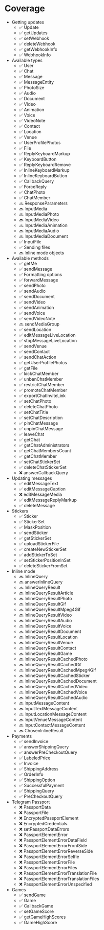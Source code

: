 # Coverage

- Getting updates
  - ✅ Update
  - ✅ getUpdates
  - ✅ setWebhook
  - ✅ deleteWebhook
  - ✅ getWebhookInfo
  - ✅ WebhookInfo
- Available types
  - ✅ User
  - ✅ Chat
  - ✅ Message
  - ✅ MessageEntity
  - ✅ PhotoSize
  - ✅ Audio
  - ✅ Document
  - ✅ Video
  - ✅ Animation
  - ✅ Voice
  - ✅ VideoNote
  - ✅ Contact
  - ✅ Location
  - ✅ Venue
  - ✅ UserProfilePhotos
  - ✅ File
  - ✅ ReplyKeyboardMarkup
  - ✅ KeyboardButton
  - ✅ ReplyKeyboardRemove
  - ✅ InlineKeyboardMarkup
  - ✅ InlineKeyboardButton
  - ✅ CallbackQuery
  - ✅ ForceReply
  - ✅ ChatPhoto
  - ✅ ChatMember
  - 🔜 ResponseParameters
  - 🔜 InputMedia
  - 🔜 InputMediaPhoto
  - 🔜 InputMediaVideo
  - 🔜 InputMediaAnimation
  - 🔜 InputMediaAudio
  - 🔜 InputMediaDocument
  - ✅ InputFile
  - ✅ Sending files
  - 🔜 Inline mode objects
- Available methods
  - ✅ getMe
  - ✅ sendMessage
  - ✅ Formatting options
  - ✅ forwardMessage
  - ✅ sendPhoto
  - ✅ sendAudio
  - ✅ sendDocument
  - ✅ sendVideo
  - ✅ sendAnimation
  - ✅ sendVoice
  - ✅ sendVideoNote
  - 🔜 sendMediaGroup
  - ✅ sendLocation
  - ✅ editMessageLiveLocation
  - ✅ stopMessageLiveLocation
  - ✅ sendVenue
  - ✅ sendContact
  - ✅ sendChatAction
  - ✅ getUserProfilePhotos
  - ✅ getFile
  - ✅ kickChatMember
  - ✅ unbanChatMember
  - ✅ restrictChatMember
  - ✅ promoteChatMember
  - ✅ exportChatInviteLink
  - ✅ setChatPhoto
  - ✅ deleteChatPhoto
  - ✅ setChatTitle
  - ✅ setChatDescription
  - ✅ pinChatMessage
  - ✅ unpinChatMessage
  - ✅ leaveChat
  - ✅ getChat
  - ✅ getChatAdministrators
  - ✅ getChatMembersCount
  - ✅ getChatMember
  - ✅ setChatStickerSet
  - ✅ deleteChatStickerSet
  - ❌ answerCallbackQuery
- Updating messages
  - ✅ editMessageText
  - ✅ editMessageCaption
  - ❌ editMessageMedia
  - ✅ editMessageReplyMarkup
  - ✅ deleteMessage
- Stickers
  - ✅ Sticker
  - ✅ StickerSet
  - ✅ MaskPosition
  - ✅ sendSticker
  - ✅ getStickerSet
  - ✅ uploadStickerFile
  - ✅ createNewStickerSet
  - ✅ addStickerToSet
  - ✅ setStickerPositionInSet
  - ✅ deleteStickerFromSet
- Inline mode
  - 🔜 InlineQuery
  - 🔜 answerInlineQuery
  - 🔜 InlineQueryResult
  - 🔜 InlineQueryResultArticle
  - 🔜 InlineQueryResultPhoto
  - 🔜 InlineQueryResultGif
  - 🔜 InlineQueryResultMpeg4Gif
  - 🔜 InlineQueryResultVideo
  - 🔜 InlineQueryResultAudio
  - 🔜 InlineQueryResultVoice
  - 🔜 InlineQueryResultDocument
  - 🔜 InlineQueryResultLocation
  - 🔜 InlineQueryResultVenue
  - 🔜 InlineQueryResultContact
  - 🔜 InlineQueryResultGame
  - 🔜 InlineQueryResultCachedPhoto
  - 🔜 InlineQueryResultCachedGif
  - 🔜 InlineQueryResultCachedMpeg4Gif
  - 🔜 InlineQueryResultCachedSticker
  - 🔜 InlineQueryResultCachedDocument
  - 🔜 InlineQueryResultCachedVideo
  - 🔜 InlineQueryResultCachedVoice
  - 🔜 InlineQueryResultCachedAudio
  - 🔜 InputMessageContent
  - 🔜 InputTextMessageContent
  - 🔜 InputLocationMessageContent
  - 🔜 InputVenueMessageContent
  - 🔜 InputContactMessageContent
  - 🔜 ChosenInlineResult
- Payments
  - ✅ sendInvoice
  - ✅ answerShippingQuery
  - ✅ answerPreCheckoutQuery
  - ✅ LabeledPrice
  - ✅ Invoice
  - ✅ ShippingAddress
  - ✅ OrderInfo
  - ✅ ShippingOption
  - ✅ SuccessfulPayment
  - ✅ ShippingQuery
  - ✅ PreCheckoutQuery
- Telegram Passport
  - ❌ PassportData
  - ❌ PassportFile
  - ❌ EncryptedPassportElement
  - ❌ EncryptedCredentials
  - ❌ setPassportDataErrors
  - ❌ PassportElementError
  - ❌ PassportElementErrorDataField
  - ❌ PassportElementErrorFrontSide
  - ❌ PassportElementErrorReverseSide
  - ❌ PassportElementErrorSelfie
  - ❌ PassportElementErrorFile
  - ❌ PassportElementErrorFiles
  - ❌ PassportElementErrorTranslationFile
  - ❌ PassportElementErrorTranslationFiles
  - ❌ PassportElementErrorUnspecified
- Games
  - ✅ sendGame
  - ✅ Game
  - ✅ CallbackGame
  - ✅ setGameScore
  - ✅ getGameHighScores
  - ✅ GameHighScore